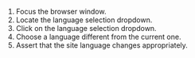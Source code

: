 1. Focus the browser window.
2. Locate the language selection dropdown.
3. Click on the language selection dropdown.
4. Choose a language different from the current one.
5. Assert that the site language changes appropriately.